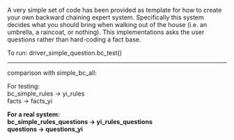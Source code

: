 A very simple set of code has been provided as template for how to create your own backward chaining expert system.  Specifically this system decides what you should bring when walking out of the house (i.e. an umbrella, a raincoat, or nothing). 
This implementations asks the user questions rather than hard-coding a fact base.

To run: driver_simple_question.bc_test()

------

comparison with simple_bc_all: <br>

For testing:<br>
bc_simple_rules -> yi_rules <br>
facts -> facts_yi <br>

<strong>For a real system:<br>
bc_simple_rules_questions -> yi_rules_questions <br>
questions -> questions_yi</strong>



